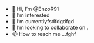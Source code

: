 - 👋 Hi, I’m @EnzoR91
- 👀 I’m interested 
- 🌱 I’m currentlyfsdfdgdfgd
- 💞️ I’m looking to collaborate on .
- 📫 How to reach me ...fghf

<!---
EnzoR91/EnzoR91 is a ✨ special ✨ repository because its `README.md` (this file) appears on your GitHub profile.
You can click the Preview link to take a look at your changes.
--->

